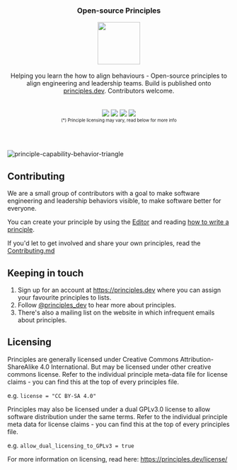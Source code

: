 

<div align="center">
<h3>Open-source Principles</h3>

<img src="https://user-images.githubusercontent.com/610638/124029515-2370be80-d9ed-11eb-97e4-d20e54b51423.png" height="96" /><br><br >
Helping you learn the how to align behaviours - Open-source principles to align engineering and leadership teams. Build is published onto <a href="https://principles.dev">principles.dev<a>. Contributors welcome.
<br ><br ><br >
<img src="https://img.shields.io/badge/License-CC%20BY--SA%204.0*-blue" />
<img src="https://img.shields.io/badge/License-GPLv3*-blue" />
<img src="https://img.shields.io/badge/Since-2019-blue" />
<a href="https://twitter.com/principles_dev" ><img src="https://img.shields.io/twitter/follow/principles.dev?style=social" /></a> 
<br >
  <sub><sup>(*) Principle licensing may vary, read below for more info</sup></sub>


</div>
<br><br>




![principle-capability-behavior-triangle](https://user-images.githubusercontent.com/610638/128890485-44f2838d-aa28-41df-be31-8b2fe5bbb2d4.jpg)



## Contributing

We are a small group of contributors with a goal to make software engineering and leadership behaviors visible, to make software better for everyone. 

You can create your principle by using the [Editor](https://principles.dev/editor/) and reading [how to write a principle](https://principles.dev/documentation/#how-to-write-a-principle_1).

If you'd let to get involved and share your own principles, read the <a href="https://github.com/PrinciplesDotDev/principles/blob/master/CONTRIBUTING.md">Contributing.md</a>


## Keeping in touch

1. Sign up for an account at https://principles.dev where you can assign your favourite principles to lists.
2. Follow [@principles_dev](https://twitter.com/principles_dev) to hear more about principles.
3. There's also a mailing list on the website in which infrequent emails about principles.

## Licensing

Principles are generally licensed under Creative Commons Attribution-ShareAlike 4.0 International. But may be licensed under other creative commons license. Refer to the individual principle meta-data file for license claims - you can find this at the top of every principles file.

e.g. ```license = "CC BY-SA 4.0"```

Principles may also be licensed under a dual GPLv3.0 license to allow software distribution under the same terms. Refer to the individual principle meta data for license claims  - you can find this at the top of every principles file.

e.g. ```allow_dual_licensing_to_GPLv3 = true```
  
For more information on licensing, read here: https://principles.dev/license/
